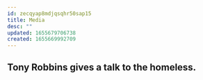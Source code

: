 ```yaml
---
id: zecqyap8mdjqsqhr50sap15
title: Media
desc: ""
updated: 1655679706738
created: 1655669992709
---
```


## Tony Robbins gives a talk to the homeless.
